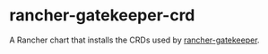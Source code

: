 # rancher-gatekeeper-crd
A Rancher chart that installs the CRDs used by [rancher-gatekeeper](https://github.com/rancher/dev-charts/tree/master/packages/rancher-gatekeeper).

